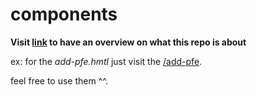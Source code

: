 # components

**Visit [link](https://mohamedpierre.github.io/components/) to have an overview on what this repo is about**

ex:
for the *add-pfe.hmtl* just visit the [/add-pfe](https://mohamedpierre.github.io/components/).

feel free to use them ^^.